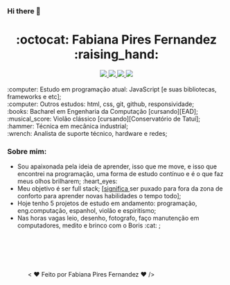 ### Hi there 👋

<h1 align="center"> :octocat: Fabiana Pires Fernandez :raising_hand: </h1>
<div align="center">
<a href="https://www.linkedin.com/in/fabiana-pires-fernandez/"><img src="https://img.shields.io/badge/Linkedin-blue"> </a>
<a href="mailto:fabianapiresfernandez@gmail.com"><img src="https://img.shields.io/badge/Email-ff69b4"> </a>
<a href="https://github.com/fabiana-pires-fernandez"><img src="https://img.shields.io/badge/Github-blueviolet"> </a>
<a href="https://t.me/fabianapiresfernandez"><img src="https://img.shields.io/badge/Telegram-gray"> </a>
</div>
<br>
:computer: Estudo em programação atual: JavaScript [e suas bibliotecas, frameworks e etc]; 
<br>
:computer: Outros estudos: html, css, git, github, responsividade; 
<br>
:books: Bacharel em Engenharia da Computação [cursando][EAD]; 
<br>
:musical_score: Violão clássico [cursando][Conservatório de Tatuí]; 
<br>
:hammer: Técnica em mecânica industrial; 
<br>
:wrench: Analista de suporte técnico, hardware e redes; 
<br>
<h3>Sobre mim:</h3>
<ul>
  <li>Sou apaixonada pela ideia de aprender, isso que me move, e isso que encontrei na programação, uma forma de estudo contínuo e é o que faz meus olhos brilharem; :heart_eyes: </li>
  <li> Meu objetivo é ser full stack; [<a href="https://movile.blog/desenvolvimento-full-stack-o-que-significa-ser-um-profissional-completo/" >significa </a> ser puxado para fora da zona de conforto para aprender novas habilidades o tempo todo];
  <li>Hoje tenho 5 projetos de estudo em andamento: programação, eng.computação, espanhol, violão e espiritismo;</li>
  <li>Nas horas vagas leio, desenho, fotografo, faço manutenção em computadores, medito e brinco com o Boris :cat: ; </li>
<ul>
<br>
<br>
<br>
<br>  

  
  
 

< :hearts: Feito por Fabiana Pires Fernandez :hearts: />
